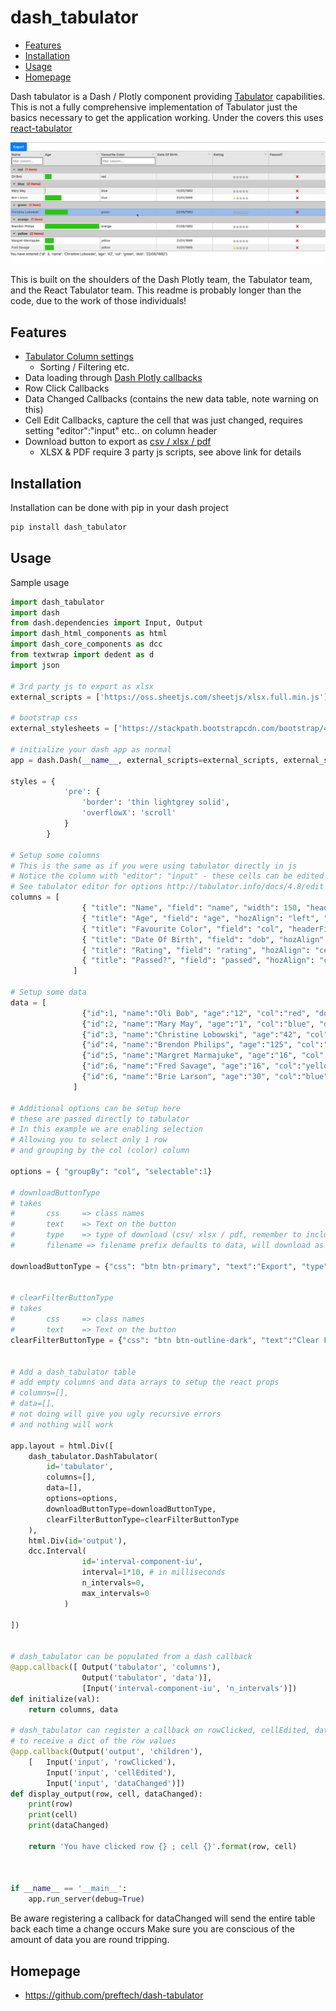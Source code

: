 # dash_tabulator <!-- omit in toc -->


- [Features](#features)
- [Installation](#installation)
- [Usage](#usage)
- [Homepage](#homepage)

Dash tabulator is a Dash / Plotly component providing [Tabulator](http://tabulator.info/) capabilities.
This is not a fully comprehensive implementation of Tabulator just the basics necessary to get the application working.
Under the covers this uses [react-tabulator](https://github.com/ngduc/react-tabulator)

![Dash Tabulator](docs/dash_tabulator.gif)

This is built on the shoulders of the Dash Plotly team, the Tabulator team, and the React Tabulator team.
This readme is probably longer than the code, due to the work of those individuals!


## Features
* [Tabulator Column settings ](http://tabulator.info/docs/4.1/columns)
  * Sorting / Filtering etc.
* Data loading through [Dash Plotly callbacks](https://dash.plotly.com/basic-callbacks) 
* Row Click Callbacks 
* Data Changed Callbacks (contains the new data table, note warning on this)
* Cell Edit Callbacks, capture the cell that was just changed, requires setting "editor":"input" etc.. on column header
* Download button to export as [csv / xlsx / pdf](http://tabulator.info/docs/4.2/download) 
  * XLSX & PDF require 3 party js scripts, see above link for details 

## Installation

Installation can be done with pip in your dash project
```bash
pip install dash_tabulator
```

## Usage
Sample usage 

```python
import dash_tabulator
import dash
from dash.dependencies import Input, Output
import dash_html_components as html
import dash_core_components as dcc
from textwrap import dedent as d
import json

# 3rd party js to export as xlsx
external_scripts = ['https://oss.sheetjs.com/sheetjs/xlsx.full.min.js']

# bootstrap css
external_stylesheets = ['https://stackpath.bootstrapcdn.com/bootstrap/4.1.3/css/bootstrap.min.css']

# initialize your dash app as normal
app = dash.Dash(__name__, external_scripts=external_scripts, external_stylesheets=external_stylesheets)

styles = {
            'pre': {
                'border': 'thin lightgrey solid',
                'overflowX': 'scroll'
            }
        }

# Setup some columns 
# This is the same as if you were using tabulator directly in js 
# Notice the column with "editor": "input" - these cells can be edited
# See tabulator editor for options http://tabulator.info/docs/4.8/edit
columns = [
                { "title": "Name", "field": "name", "width": 150, "headerFilter":True, "editor":"input"},
                { "title": "Age", "field": "age", "hozAlign": "left", "formatter": "progress" },
                { "title": "Favourite Color", "field": "col", "headerFilter":True },
                { "title": "Date Of Birth", "field": "dob", "hozAlign": "center" },
                { "title": "Rating", "field": "rating", "hozAlign": "center", "formatter": "star" },
                { "title": "Passed?", "field": "passed", "hozAlign": "center", "formatter": "tickCross" }
              ]

# Setup some data
data = [
                {"id":1, "name":"Oli Bob", "age":"12", "col":"red", "dob":""},
                {"id":2, "name":"Mary May", "age":"1", "col":"blue", "dob":"14/05/1982"},
                {"id":3, "name":"Christine Lobowski", "age":"42", "col":"green", "dob":"22/05/1982"},
                {"id":4, "name":"Brendon Philips", "age":"125", "col":"orange", "dob":"01/08/1980"},
                {"id":5, "name":"Margret Marmajuke", "age":"16", "col":"yellow", "dob":"31/01/1999"},
                {"id":6, "name":"Fred Savage", "age":"16", "col":"yellow", "rating":"1", "dob":"31/01/1999"},
                {"id":6, "name":"Brie Larson", "age":"30", "col":"blue", "rating":"1", "dob":"31/01/1999"},
              ]

# Additional options can be setup here 
# these are passed directly to tabulator
# In this example we are enabling selection
# Allowing you to select only 1 row
# and grouping by the col (color) column 

options = { "groupBy": "col", "selectable":1}

# downloadButtonType
# takes 
#       css     => class names
#       text    => Text on the button
#       type    => type of download (csv/ xlsx / pdf, remember to include appropriate 3rd party js libraries)
#       filename => filename prefix defaults to data, will download as filename.type

downloadButtonType = {"css": "btn btn-primary", "text":"Export", "type":"xlsx"}


# clearFilterButtonType
# takes 
#       css     => class names
#       text    => Text on the button
clearFilterButtonType = {"css": "btn btn-outline-dark", "text":"Clear Filters"}


# Add a dash_tabulator table
# add empty columns and data arrays to setup the react props
# columns=[],
# data=[], 
# not doing will give you ugly recursive errors
# and nothing will work

app.layout = html.Div([
    dash_tabulator.DashTabulator(
        id='tabulator',
        columns=[],
        data=[],
        options=options,
        downloadButtonType=downloadButtonType,
        clearFilterButtonType=clearFilterButtonType
    ),
    html.Div(id='output'),
    dcc.Interval(
                id='interval-component-iu',
                interval=1*10, # in milliseconds
                n_intervals=0,
                max_intervals=0
            )

])


# dash_tabulator can be populated from a dash callback
@app.callback([ Output('tabulator', 'columns'), 
                Output('tabulator', 'data')],
                [Input('interval-component-iu', 'n_intervals')]) 
def initialize(val):
    return columns, data

# dash_tabulator can register a callback on rowClicked, cellEdited, dataChanged
# to receive a dict of the row values
@app.callback(Output('output', 'children'), 
    [   Input('input', 'rowClicked'),
        Input('input', 'cellEdited'),
        Input('input', 'dataChanged')])
def display_output(row, cell, dataChanged):
    print(row)
    print(cell)
    print(dataChanged)
    
    return 'You have clicked row {} ; cell {}'.format(row, cell)



if __name__ == '__main__':
    app.run_server(debug=True)

```

Be aware registering a callback for dataChanged will send the entire table back each time a change occurs
Make sure you are conscious of the amount of data you are round tripping. 



## Homepage 

* https://github.com/preftech/dash-tabulator







